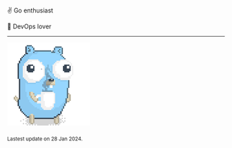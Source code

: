 :v: Go enthusiast

:muscle: DevOps lover

---

![Image alt text](/images/gopher_with_coffee.gif)


<sub>Lastest update on 28 Jan 2024.</sub>
